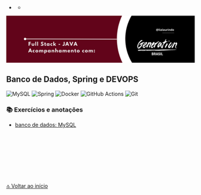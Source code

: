 - - 
<img src="/banner.png" alt="drawing"/>

<br>

<div id='inicio'/> 

## Banco de Dados, Spring e DEVOPS ##

![MySQL](https://img.shields.io/badge/mysql-%2300f.svg?style=for-the-badge&logo=mysql&logoColor=white)
![Spring](https://img.shields.io/badge/spring-%236DB33F.svg?style=for-the-badge&logo=spring&logoColor=white)
![Docker](https://img.shields.io/badge/docker-%230db7ed.svg?style=for-the-badge&logo=docker&logoColor=white)
![GitHub Actions](https://img.shields.io/badge/github%20actions-%232671E5.svg?style=for-the-badge&logo=githubactions&logoColor=white)
![Git](https://img.shields.io/badge/git-%23F05033.svg?style=for-the-badge&logo=git&logoColor=white)

### 📚 Exercícios e anotações  ### 
* [banco de dados: MySQL](https://github.com/lialaurindo/aulas-spring-db/tree/main/MySQL)

<br>
<br>
<br>
<br>
<br>
<br>
<br>



[🔝 Voltar ao início](#inicio)


